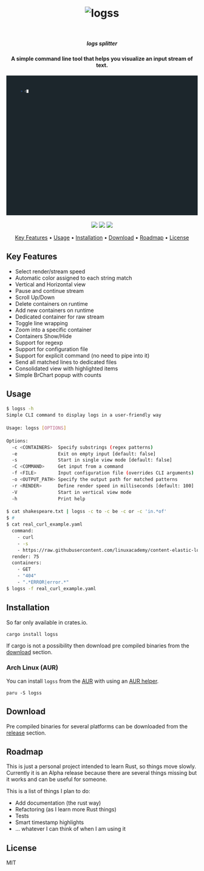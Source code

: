 <h1 align="center">
  <br>
  <img src="assets/logo.svg" alt="logss" width="400">
  <br>
  <br>
</h1>

<h5 align="center">logs splitter</h5>
<h4 align="center">A simple command line tool that helps you visualize an input stream of text.</h4>

![screenshot](./assets/gifs/complete.gif)

<p align="center">
  <img src="https://github.com/todoesverso/logss/actions/workflows/ci.yaml/badge.svg">
  <img src="https://img.shields.io/badge/PRs-welcome-brightgreen.svg?style=flat-square">
  <a href="https://codecov.io/gh/todoesverso/logss" >
    <img src="https://codecov.io/gh/todoesverso/logss/branch/main/graph/badge.svg?token=G6JEXYQQO0"/>
  </a>
</p>

<p align="center">
  <a href="#key-features">Key Features</a> •
  <a href="#usage">Usage</a> •
  <a href="#installation">Installation</a> •
  <a href="#download">Download</a> •
  <a href="#roadmap">Roadmap</a> •
  <a href="#license">License</a>
</p>

## Key Features

* Select render/stream speed
* Automatic color assigned to each string match
* Vertical and Horizontal view
* Pause and continue stream
* Scroll Up/Down
* Delete containers on runtime
* Add new containers on runtime
* Dedicated container for raw stream
* Toggle line wrapping
* Zoom into a specific container
* Containers Show/Hide 
* Support for regexp
* Support for configuration file
* Support for explicit command (no need to pipe into it)
* Send all matched lines to dedicated files
* Consolidated view with highlighted items
* Simple BrChart popup with counts


## Usage

  ```sh
  $ logss -h
  Simple CLI command to display logs in a user-friendly way

  Usage: logss [OPTIONS]

  Options:
    -c <CONTAINERS>  Specify substrings (regex patterns)
    -e               Exit on empty input [default: false]
    -s               Start in single view mode [default: false]
    -C <COMMAND>     Get input from a command
    -f <FILE>        Input configuration file (overrides CLI arguments)
    -o <OUTPUT_PATH> Specify the output path for matched patterns
    -r <RENDER>      Define render speed in milliseconds [default: 100]
    -V               Start in vertical view mode
    -h               Print help

  $ cat shakespeare.txt | logss -c to -c be -c or -c 'in.*of'
  $ # 
  $ cat real_curl_example.yaml
    command:
      - curl
      - -s
      - https://raw.githubusercontent.com/linuxacademy/content-elastic-log-samples/master/access.log
    render: 75
    containers:
      - GET
      - "404"
      - ".*ERROR|error.*"
  $ logss -f real_curl_example.yaml 
  ```

## Installation

So far only available in crates.io.

```shell
cargo install logss
```

If cargo is not a possibility then download pre compiled binaries from the [download](#download) section.

### Arch Linux (AUR)

You can install `logss` from the [AUR](https://aur.archlinux.org/packages/logss) with using an [AUR helper](https://wiki.archlinux.org/title/AUR_helpers).

```shell
paru -S logss
```

## Download

Pre compiled binaries for several platforms can be downloaded from the [release](https://github.com/todoesverso/logss/releases) section.

## Roadmap

This is just a personal project intended to learn Rust, so things move slowly. 
Currently it is an Alpha release because there are several things missing but it works and can be useful for someone.

This is a list of things I plan to do:

* Add documentation (the rust way)
* Refactoring (as I learn more Rust things)
* Tests
* Smart timestamp highlights
* ... whatever I can think of when I am using it

## License

MIT
